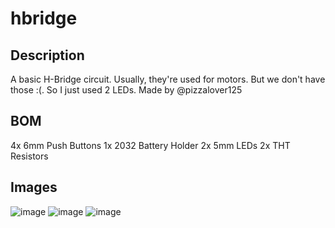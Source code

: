 # hbridge
## Description
A basic H-Bridge circuit. Usually, they're used for motors. But we don't have those :(. So I just used 2 LEDs. Made by @pizzalover125

## BOM
4x 6mm Push Buttons
1x 2032 Battery Holder
2x 5mm LEDs
2x THT Resistors

## Images
![image](https://github.com/user-attachments/assets/2660a18b-60fa-4d54-b09f-34b4ef9c9406)
![image](https://github.com/user-attachments/assets/d7bede6e-eea6-4364-b783-c88358fc623b)
![image](https://github.com/user-attachments/assets/721e4dc1-f93b-4260-87cb-0a4fb6817973)
